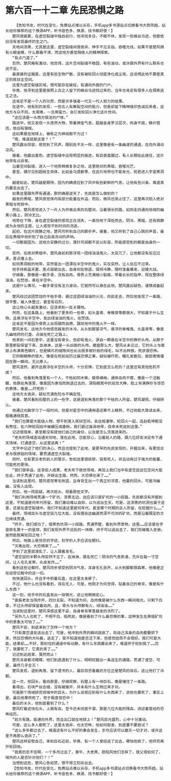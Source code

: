 # 第六百一十二章 先民恐惧之路
        【告知书友，时代在变化，免费站点难以长存，手机app多书源站点切换看书大势所趋，站长给你推荐的这个换源APP，听书音色多、换源、找书都好使！】
       楚风很疲累，在虚空裂缝中独自前行，他寻找多日，不眠不休，发现一些蛛丝马迹，但是依旧没有发现最终的生之门。
       天地间漆黑，尤其是这里，虚空裂缝间很诡异，伸手不见五指，吞噬光线，如果不是楚风拥有火眼金睛，什么都看不清，而这地方甚至隔绝人的精神探索。
       “有点门道了。”
       忽然，楚风略有激动，他觉得，这片空间裂缝不稳固，有些波动，或许跟外界有什么联系也说不定。
       最直接的证据是，这里有些生物尸骸，没有被轮回火彻底净化成尘埃，这说明此地不算是真正的炼狱主空间。
       这里为虚空裂缝区域，很可能存在破绽，有通向外面的门户。
       毕竟，他寻到这里是按照上古之人留下的蛛丝马迹找过来的，当年也肯定有很多人在探索逃生之法。
       这肯定不是一个人的功劳，而是许多强者一代又一代人努力的结果。
       在途中，他有别的发现，一些古人有撕裂空间的能力，但是却留下精神烙印告诫后来者，这地方与众不同，太艰难，一旦用蛮力，会引发轮回火净化这片世间。
       “这应该是一头西方银龙的尸体。”
       路途中，他又发现一头庞然大物，带着神圣气息，超越金身罗汉层次，肉身不腐，鳞片锃亮，依旧有银辉。
       这如果是在地球上，被称之为神祇都不为过！
       “嗯，难道就是这里？！”
       楚风露出惊容，感觉到了风声，跟别处不太一样，这里像是有一条幽邃的通道，在向外涌动凉风。
       接着，他露出喜色，虚空裂缝中出现明显的痕迹，有巨兽盘踞过，有人长期在此居住，这片地带有点异常。
       沿着空间裂缝，进入一个地势稍微复杂之地，这里绝对的黑暗，吞噬光芒。
       甚至，偶尔见到超级生命体，比如金乌遗骸等，在这片地带也不能发光，宛若进入宇宙黑洞中。
       越是如此，楚风越是期待，因为的确感应到了风中有些新鲜的气息，让他有些兴奋，难道真的要走出去了。
       如果这里跟外界有通道，那的确是逆天了，先民是怎么做到的？
       越发的黑暗，楚风感觉体内有部分能量在外溢，而后，微风也渐止住了，这里再次陷入绝对黑暗与死寂中。
       然后，楚风感觉进入了一片人为开凿出来的石壁间，沿着很长的路，如同走向通向地域的幽黑小路上，阴冷无比。
       地势在下降，身在虚空裂缝的感觉正在消失，一直向地下深处而去，阴冷、黑暗、还有寂静成为永恒的主题，让人感觉不到时间的流逝。
       起初，在这片寂静之地，楚风可听到自己的脚步声，接着，他又听到了自己心跳的声音，最后在黑暗中他听到了自己血液流动的声响。
       一切都是因为，这地方安静的过分，落针可闻都不足以形容，所能感受到的都是自身的一切。
       突然，在绝对黑暗中，楚风身前刹那浮现一团绿油油鬼火，太突兀了，让他都没有反应过来，差点撞上去。
       如同黑洞般的地带，突然冒出一团漂在半空中的鬼火，实在突然，让人反应不过来。
       他手持紫晶天雷，差点就砸出去，自身则在倒退，保持冷静，随时准备爆发，迎接大战。
       仔细看，那像是一截手骨，没有血肉，骨质上充满细小裂痕，带着长长的指甲，现在整体绿油油，在焚烧，悬在半空中。
       这是什么情况，一截手骨没有法力波动，它居然可以悬在此地，楚风露出疑色，谨慎戒备起来。
       楚风绕过这团焚烧的干枯手骨，避过这团绿油油的火光，向前走去，然后他发现了一条路，很平整，被人休整过，甚至有石阶。
       这让他心头越发激动，应该来到一处关键地。
       然而，在这条路上，他看到了更多的一些骨，如头盖骨、脊椎骨等都很大，不知属于什么生物，且悬浮在半空中，发出绿油油的鬼火，在焚烧。
       这肯定不是因为骨质上出现磷而自燃，跟坟地中的鬼火不一样。
       楚风发毛，这地方令他感觉越发的冰冷，从头到脚冒凉气，悬浮的脊椎鬼、头盖骨等，像是九幽地府的灯盏，点缀在死亡之路上。
       他来到一间石室中，这里没有骨头，但却有鬼火，源自一颗悬在半空中的狰狞头颅，从脖子那里断裂保留下来，血淋淋，这是一头凶兽的头颅，磨盘那么大，楚风从未见过，它的头上与面部上布满青色鳞片，但是鳞片的缝隙间也长出很多钢针般的绿毛，叫不出种族，死状很恐怖。
       它的眼睛睁的很大，像是在死前经历过最恐惧之事，疑似被吓死，瞳孔发散后，面部表情僵固在那一瞬间，无比瘆人。
       楚风凛然，避开这悬浮在半空的头颅，十分忌惮，它到底怎么死的？这里还有其他危机不成？
       然后，他看到角落里有一个人，干枯如同木柴，瘦骨嶙峋，通体血肉干瘪，像是一个活骷髅，他靠在角落里，像是因为害怕而倒退过去的，深陷眼窝中的双目大睁，脸上写满狰狞与惊恐的表情，像是……吓死的！
       这地方太诡异，疑似充满危险与不确定性。
       接着，楚风看到石壁的上的一些字，这是退到角落的那个干枯的人所留，楚风凝视，仔细辨认。
       他通过光脑学习了一段时间，但是对星空中的通用语还算不上精熟，不过他能大致读出来，粗略通晓其意。
       “我们也算是大能级人物，想不到落入炼狱空间，会这般凄惨，轮回火一起，连赵乾坤都没有熬住，在六种轮回焰中被碾压成齑粉。我们避过漩涡地带，侥幸未死逃到这里。”
       记述很简单，甚至都没有提他们自己的身份，以及是怎么流落进来的。
       “老夫的场域造诣通天彻地，落在此地，岂能甘心，沿着前人的路，跟几位好友决定布下通天场域，打通虚空，从这里逃离！”
       文字中记述了他们的决心，而且也提到了此地，是更早的先民发现的，开掘出来，有更加古老与很原始的场域，要贯通虚空大裂缝。
       同时，也有更古老的前人的警示，告知这里很妖邪，容易死人，并且动用过于强大的能量，可能死的更快。
       “我们很幸运，坐享前人成果，老夫布下绝世场域，再加上我们当中有虚空鼠这位空间大能在此，终于贯通了此地，开辟出生路，然而，大恐惧也来了……”
       当读到这里时，楚风感觉寒毛倒竖，且脊背生出一个真正的凉意，他霍的回头，可是冷幽幽，没有人出现。
       然后，他一阵狐疑，再次低头，观看那些文字。
       “我们利用场域贯通一个矿坑，漆黑无边，这应该只是矿坑的一小段路，先民都没有开掘到这里，不知道是何年代所留，我们激动难以自抑，以为逃出生天。可是，这漆黑的坑洞也属于这里，还是在虚空裂缝中。我们不知道这里是何年代，甚至哪个时期的古人所留，在挖掘什么……”
       最终，场域巨头与虚空鼠几位大能，没有理会这幽邃而深不可测的矿坑，而是沿着既定的方位继续贯通。
       “终于，我们成功了，借黑色坑洞一小段路，贯通界壁，看到外界景物，这里……应该是在宇宙排名第十一的星球，我们发现外界不远处的一块碑，终于可以逃出去了，我们将被载入史册，居然能脱离轮回之地！”
       然后，地面上是惊恐的字迹，刻字的人手应该在颤抖。
       “灾难出现，大恐惧来了……”
       字到了这里就凌乱了，让人跟着发毛。
       “虚空鼠的半颗头颅突然不见了，血淋淋，莫名死亡！阴冷的气息弥漫，充斥在每一寸空间，让人毛孔发寒，头皮发炸……”
       看到这些记载时，楚风同步感受到阴冷气息，浑身毛孔张开，从头到脚都很森寒，他像是正在经受记载中的这一切。
       他快速回头，并且手中抓着石盒，在这里太发瘆了。
       不过，他什么也没有看到，背后无人，可是，他刚才为何觉得，贴着自己的脊背，像是有什么东西？
       这一刻，他手中的石盒发出一抹微光，这让他稍微定心。
       “袁振老友当场炸开，四分五裂，不知道为何，血肉像是被什么东西一瞬间吸光，只剩下白骨，不过头颅却保留着血肉，且，骨头与头颅都有火，绿油油……”
       当读到这里时，楚风深感这里不妥，自身脊背寒意越发的浓烈了。
       “另外几人也死了，不明不白，临死前，像是看到了什么最恐惧的事，这种发生在黑暗矿坑中的景象太可怕了……”
       楚风不安，到底来到了怎样一个地方？
       “只有莫空道友逃出去了，可是，他冲到外界的瞬间就疯了，将自己浑身的血肉都要抓下来，然后恐惧的大叫着，逃走了，我不知道他是否活下来，但感觉结局不会很好。我们可是大能，结果却……不好，那封住的通道中有动静，有什么东西要出来了，难道终于轮到我了……完了，我要死了，它真的来了……”
       记述到此结束，戛然而止！
       楚风浑身都凉飕飕，他们到底遇到了什么，明明挖掘出一条逃生的通路，贯通了虚空，可是，最终几乎全灭！
       楚风发现，退到角落、留下遗书的人，最后惊恐看着的方位正是楚风的背后，这让他打了冷颤。
       这一次，他回头，看向那里，仔细观察，石壁上有一块巨石，像是堵住了一条路。
       看得出，石块严丝合缝，没有被推开，并未有什么生物过来才对。
       可是那个场域研究领域中的巨头，为什么说感应到有什么东西来了，说他也要死了，事实上是，最后他果然死了，死于极度惊恐中！
       最后的关头，他到底看到了什么？
       楚风盯着这块石头，上面有血，至今还未彻底干涸，那是几位大能的残血，讲述着曾经的恐怖经历。
       “前方有路，能通向外界，而且出口就在地球上！”楚风目光盛烈，心中十分激动。
       可是，这么多人都死了，这里太诡异，也太恐怖，他如何取舍，到底要不要尝试？
       “这么多年都过去了，难道还有什么不好的事会发生，岁月应该可以磨灭一切才对，或许这里不再那么诡异了。”
       楚风这样安慰自己，来到巨石近前，毕竟，有一个人曾经逃了出去，哪怕他疯了，但终究离开轮回地。
       “我真的忍不住啊，一个多月过去了，黄牛、大老黑、欧阳风他们怎样了，我父母如何了，域外的人是否针对他们？！”
       当想到这些，楚风心急如焚，恨不得立刻杀出去。
       【告知书友，时代在变化，免费站点难以长存，手机app多书源站点切换看书大势所趋，站长给你推荐的这个换源APP，听书音色多、换源、找书都好使！】